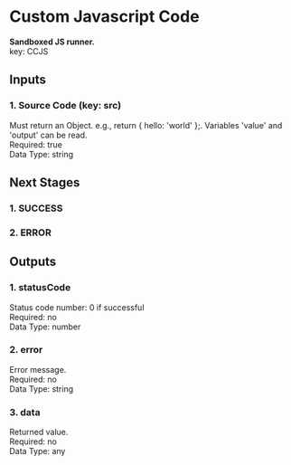 # Custom Javascript Code  
**Sandboxed JS runner.**  
key: CCJS  
## Inputs  
### 1. Source Code (key: src)  
Must return an Object. e.g., return { hello: 'world' };. Variables 'value' and 'output' can be read.  
Required: true  
Data Type: string   
## Next Stages  
### 1. SUCCESS  
  
### 2. ERROR  
  
## Outputs  
### 1. statusCode  
Status code number: 0 if successful  
Required: no  
Data Type: number   
### 2. error  
Error message.  
Required: no  
Data Type: string   
### 3. data  
Returned value.  
Required: no  
Data Type: any 